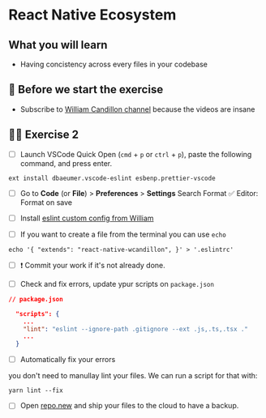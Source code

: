 # React Native Ecosystem

## What you will learn

- Having concistency across every files in your codebase

## 👾 Before we start the exercise

- Subscribe to [William Candillon channel](https://www.youtube.com/channel/UC806fwFWpiLQV5y-qifzHnA) because the videos are insane

## 👨‍🚀 Exercise 2

- [ ] Launch VSCode Quick Open (`cmd` + `p` or `ctrl` + `p`), paste the following command, and press enter.

```console
ext install dbaeumer.vscode-eslint esbenp.prettier-vscode
```

- [ ] Go to **Code** (or **File**) > **Preferences** > **Settings**
      Search Format
      ✅ Editor: Format on save

- [ ] Install [eslint custom config from William](https://github.com/wcandillon/eslint-config-react-native-wcandillon#readme)

- [ ] If you want to create a file from the terminal you can use `echo`

```console
echo '{ "extends": "react-native-wcandillon", }' > '.eslintrc'
```

- [ ] ❗ Commit your work if it's not already done.

- [ ] Check and fix errors, update ypur scripts on `package.json`

```json
// package.json

  "scripts": {
    ...
    "lint": "eslint --ignore-path .gitignore --ext .js,.ts,.tsx ."
    ...
  }
```

- [ ] Automatically fix your errors

you don't need to manullay lint your files. We can run a script for that with:

```console
yarn lint --fix
```

- [ ] Open [repo.new](https://repo.new) and ship your files to the cloud to have a backup.
